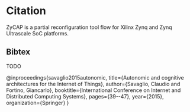 
# Citation

ZyCAP is a partial reconfiguration tool flow for Xilinx Zynq and Zynq Ultrascale SoC platforms.

## Bibtex

TODO

@inproceedings{savaglio2015autonomic,
  title={Autonomic and cognitive architectures for the Internet of Things},
  author={Savaglio, Claudio and Fortino, Giancarlo},
  booktitle={International Conference on Internet and Distributed Computing Systems},
  pages={39--47},
  year={2015},
  organization={Springer}
}
